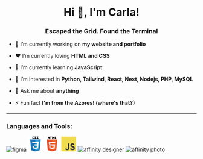 <h1 align="center">Hi 👋, I'm Carla!</h1>
<h3 align="center">Escaped the Grid. Found the Terminal</h3>

- 🔭 I’m currently working on **my website and portfolio**

- ❤️ I’m currently loving **HTML and CSS**

- 🌱 I’m currently learning **JavaScript**

- 🧠 I’m interested in **Python, Tailwind, React, Next, Nodejs, PHP, MySQL**

- 💬 Ask me about **anything**

- ⚡ Fun fact **I'm from the Azores! (where's that?)**
<hr>
<h3 align="left">Languages and Tools:</h3>
<p align="left"><a href="https://www.figma.com/" target="_blank" rel="noreferrer"> <img src="https://www.vectorlogo.zone/logos/figma/figma-icon.svg" alt="figma" width="40" height="40"/> </a>
 <a href="https://www.w3schools.com/css/" target="_blank" rel="noreferrer"> <img src="https://raw.githubusercontent.com/devicons/devicon/master/icons/css3/css3-original-wordmark.svg" alt="css3" width="40" height="40"/> </a> <a href="https://www.w3.org/html/" target="_blank" rel="noreferrer"> <img src="https://raw.githubusercontent.com/devicons/devicon/master/icons/html5/html5-original-wordmark.svg" alt="html5" width="40" height="40"/> </a> <a href="https://developer.mozilla.org/en-US/docs/Web/JavaScript" target="_blank" rel="noreferrer"> <img src="https://raw.githubusercontent.com/devicons/devicon/master/icons/javascript/javascript-original.svg" alt="javascript" width="40" height="40"/> </a> 
  <a href="https://affinity.serif.com/en-gb/" target="_blank" rel="noreferrer"> <img src="https://cdn.serif.com/affinity/img/global/logos/affinity-designer-2-020520191502.svg" alt="affinity designer" width="40" height="40"/> </a> <a href="[https://www.sketch.com/](https://affinity.serif.com/en-gb/)" target="_blank" rel="noreferrer"> <img src="https://cdn.serif.com/affinity/img/global/logos/affinity-photo-2-020520191502.svg" alt="affinity photo" width="40" height="40"/> </a> </p>
<!--link to generate this profile https://rahuldkjain.github.io/gh-profile-readme-generator/ -->
